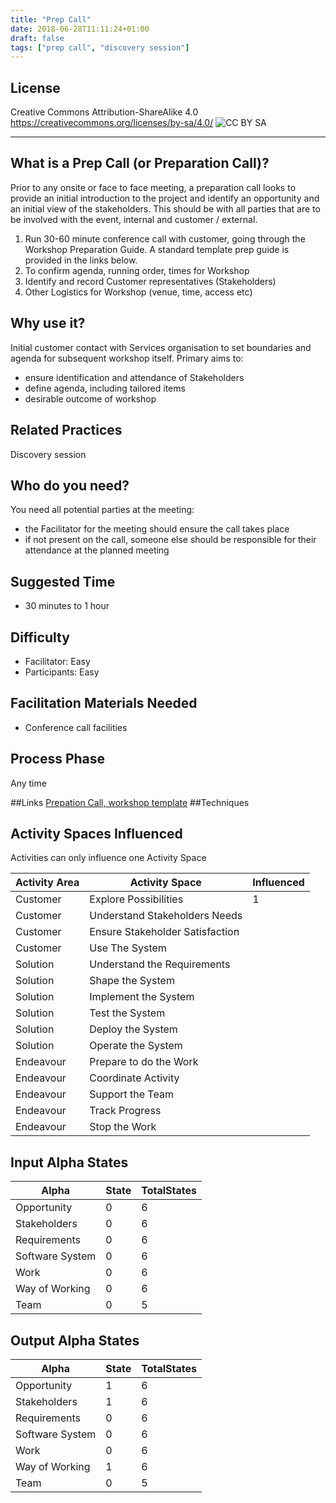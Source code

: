 ```yaml
---
title: "Prep Call"
date: 2018-06-28T11:11:24+01:00
draft: false
tags: ["prep call", "discovery session"]
---
```


## License
Creative Commons Attribution-ShareAlike 4.0
https://creativecommons.org/licenses/by-sa/4.0/
![CC BY SA](https://licensebuttons.net/l/by-sa/3.0/88x31.png)


----------
## What is a Prep Call (or Preparation Call)?

Prior to any onsite or face to face meeting, a preparation call looks to provide an initial introduction to the project and identify an opportunity and an initial view of the stakeholders.  This should be with all parties that are to be involved with the event, internal and customer / external.

1. Run 30-60 minute conference call with customer, going through the Workshop Preparation Guide. A standard template prep guide  is provided in the links below.
2. To confirm agenda, running order, times for Workshop
3. Identify and record Customer representatives (Stakeholders)
4. Other Logistics for Workshop (venue, time, access etc)

## Why use  it?
Initial customer contact with Services organisation to set boundaries and agenda for subsequent workshop itself. Primary aims to:
* ensure identification and attendance of Stakeholders
* define agenda, including tailored items
* desirable outcome of workshop

## Related Practices

Discovery session

## Who do you need?

You need all potential parties at the meeting:
* the Facilitator for the meeting should ensure the call takes place
* if not present on the call, someone else should be responsible for their attendance at the planned meeting

## Suggested Time

- 30 minutes to 1 hour


## Difficulty
- Facilitator: Easy
- Participants: Easy


## Facilitation Materials Needed

- Conference call facilities

## Process Phase
Any time

##Links
[Prepation Call, workshop template](https://github.com/SEMAT-Exists-Org/content-activities/blob/master/preparation-call-guide-template-01.pdf)
##Techniques

## Activity Spaces Influenced
Activities can only influence one Activity Space

| Activity Area | Activity Space | Influenced |
|---------------|----------------|------------|
|Customer|Explore Possibilities|1|
|Customer|Understand Stakeholders Needs||
|Customer|Ensure Stakeholder Satisfaction||
|Customer|Use The System||
|Solution|Understand the Requirements||
|Solution|Shape the System||
|Solution|Implement the System||
|Solution|Test the System||
|Solution|Deploy the System||
|Solution|Operate the System||
|Endeavour|Prepare to do the Work||
|Endeavour|Coordinate Activity||
|Endeavour|Support the Team||
|Endeavour|Track Progress||
|Endeavour|Stop the Work||

## Input Alpha States
Alpha | State | TotalStates
---| --- | ---
Opportunity|0|6
Stakeholders|0|6
Requirements|0|6
Software System|0|6
Work|0|6
Way of Working|0|6
Team|0|5

## Output Alpha States
Alpha | State | TotalStates
---| --- | ---
Opportunity|1|6
Stakeholders|1|6
Requirements|0|6
Software System|0|6
Work|0|6
Way of Working|1|6
Team|0|5
